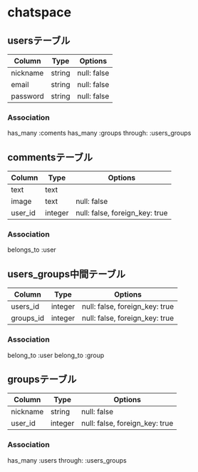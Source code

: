 # chatspace
## usersテーブル
|Column|Type|Options|
|------|----|-------|
|nickname|string|null: false|
|email|string|null: false|
|password|string|null: false|
### Association
  has_many :coments
  has_many :groups through: :users_groups

## commentsテーブル
|Column|Type|Options|
|------|----|-------|
|text|text| |
|image|text|null: false|
|user_id|integer|null: false, foreign_key: true|
### Association
  belongs_to :user

## users_groups中間テーブル
|Column|Type|Options|
|------|----|-------|
|users_id|integer|null: false, foreign_key: true|
|groups_id|integer|null: false, foreign_key: true|
### Association
 belong_to :user
 belong_to :group

## groupsテーブル
|Column|Type|Options|
|------|----|-------|
|nickname|string|null: false|
|user_id|integer|null: false, foreign_key: true|
### Association
  has_many :users through: :users_groups